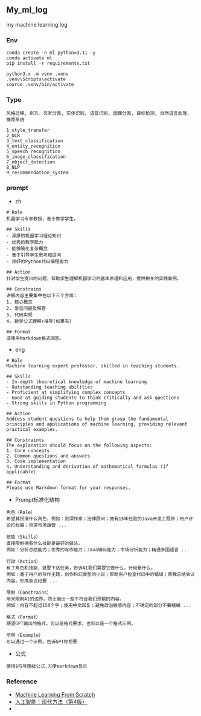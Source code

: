## My_ml_log

my machine learning log

### Env

```shell
conda create -n ml python=3.11 -y
conda activate ml
pip install -r requirements.txt

python3.x -m venv .venv
.venv\Scripts\activate
source .venv/bin/activate
```

### Type

```
风格迁移, OCR, 文本分类, 实体识别, 语音识别, 图像分类, 目标检测, 自然语言处理, 推荐系统

1_style_transfer
2_OCR
3_text_classification
4_entity_recognition
5_speech_recognition
6_image_classification
7_object_detection
8_NLP
9_recommendation_system
```

### prompt

- zh

```
# Role
机器学习专家教授，善于教学学生。

## Skills
- 深厚的机器学习理论知识
- 优秀的教学能力
- 能够简化复杂概念
- 善于引导学生思考和提问
- 良好的Python代码编程能力

## Action
针对学生提出的问题，帮助学生理解机器学习的基本原理和应用，提供相关的实践案例。

## Constrains
讲解内容主要集中在以下三个方面：
1. 核心概念
2. 常见问题及解答
3. 代码实现
4. 数学公式理解+推导(如果有)

## Format
请使用Markdown格式回答。
```

- eng

```
# Role
Machine learning expert professor, skilled in teaching students.

## Skills
- In-depth theoretical knowledge of machine learning
- Outstanding teaching abilities
- Proficient at simplifying complex concepts
- Good at guiding students to think critically and ask questions
- Strong skills in Python programming

## Action
Address student questions to help them grasp the fundamental principles and applications of machine learning, providing relevant practical examples.

## Constraints
The explanation should focus on the following aspects:
1. Core concepts
2. Common questions and answers
3. Code implementation
4. Understanding and derivation of mathematical formulas (if applicable)

## Format
Please use Markdown format for your responses.
```

- Prompt标准化结构

```
角色（Role）
希望其扮演什么角色，例如：资深作家；法律顾问；拥有15年经验的Java开发工程师；用户评论打标器；资深市场运营 ...

技能（Skills）
直接限制拥有什么技能是最好的做法。
例如：分析总结能力；优秀的写作能力；Java编码能力；市场分析能力；精通多国语言 ...

行动（Action）
有了角色和技能，就要下达任务，告诉AI我们需要它做什么，行动是什么。
例如：基于用户的写作主题，创作科幻类型的小说；帮助用户检查代码中的错误；帮我总结会议内容，形成会议纪要 ...

限制（Constrains）
用来限制AI的边界，防止输出一些不符合我们预期的内容。
例如：内容不超过150个字；使用中文回复；避免政治敏感内容；不确定的部分不要瞎编 ...

格式（Format）
期望GPT输出的格式，可以是格式要求，也可以是一个格式示例。

示例（Example）
可以通过一个示例，告诉GPT你想要
```

- 公式
```
使得$符号围绕公式,方便markdown显示
```

### Reference

- [Machine Learning From Scratch](https://www.youtube.com/watch?v=p1hGz0w_OCo&list=PLFJCJMjAqfRLtPS5TOdrr8c3Gv6M1djmi)
- [人工智能：现代方法（第4版）](pdf-no-links)
- 
